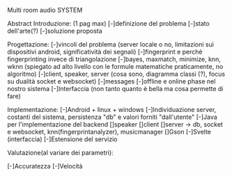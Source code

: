 Multi room audio SYSTEM

Abstract
Introduzione: (1 pag max)
[-]definizione del problema 
[-]stato dell'arte(?)
[-]soluzione proposta

Progettazione:
[-]vincoli del problema (server locale o no, limitazioni sui dispositivi android, significatività dei segnali)
[-]fingerprint e perchè fingerprinting invece di triangolazione
[-]bayes, maxmatch, minimize, knn, wknn (spiegato ad alto livello con le formule matematiche  praticamente, no algoritmo)
[-]client, speaker, server (cosa sono, diagramma classi (?), focus su dualità socket e websocket)
[-]messages
[-]offline e online phase nel nostro sistema
[-]Interfaccia (non tanto quanto è bella ma cosa permette di fare)

Implementazione:
[-]Android + linux + windows
[-]Individuazione server, costanti del sistema, persistenza "db" e valori forniti "dall'utente"
[-]Java per l'implementazione del backend
	[]speaker
	[]client
	[]server -> db, socket e websocket, knn(fingerprintanalyzer), musicmanager
	[]Gson
[-]Svelte (interfaccia)
[-]Estensione del servizio

Valutazione(al variare dei parametri):

[-]Accuratezza 
[-]Velocità

